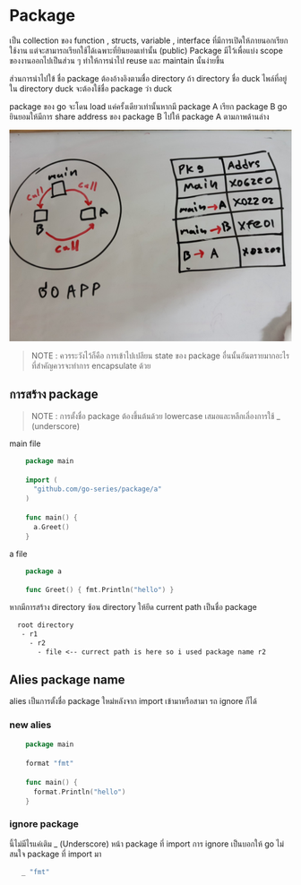 # Package

เป็น collection ของ function , structs, variable , interface ที่มีการเปิดให้ภายนอกเรียกใช้งาน แต่จะสามารถเรียกใช้ได้เฉพาะที่ยินยอมเท่านั้น (public)  Package มีไว้เพื่อแบ่ง scope ของงานออกไปเป็นส่วน ๆ ทำให้การนำไป reuse และ maintain นั้นง่ายขึ้น 

ส่วนการนำไปใข้ ชื่อ package ต้องอ้างอิงตามชื่อ directory  ถ้า directory ชื่อ duck ไพล์ที่อยู่ใน directory duck จะต้องใช้ชื่อ package ว่า duck

package ของ go จะโดน load แค่ครั้งเดียวเท่านั้นหากมี package A เรียก package B  go ยินยอมให้มีการ share address ของ package B ไปให้ package A ตามภาพด้านล่าง

![alt text](github.com/../pkg.jpg)

> NOTE : ควรระวังไว้ก็คือ การเข้าไปเปลียน state ของ package อื่นนั้นอันตรายมากอะไรที่สำคัญควรจะทำการ encapsulate ด้วย


## การสร้าง package

> NOTE : การตั้งชื่อ package ต้องขึ้นต้นด้วย lowercase เสมอและหลีกเลี่องการใช้ _ (underscore)


main file
```go
    package main

    import (
      "github.com/go-series/package/a"
    )

    func main() {
      a.Greet()
    }
```
a file 
```go
    package a

    func Greet() { fmt.Println("hello") }
```



หากมีการสร้าง directory ซ้อน directory ให้ยึด current path เป็นชื่อ package

      root directory
       - r1
         - r2
           - file <-- currect path is here so i used package name r2


## Alies package name

alies เป็นการตั้งชื่อ package ใหม่หลังจาก import เข้ามาหรือสามา  รถ ignore ก็ได้

### new alies
```go
    package main

    format "fmt"

    func main() {
      format.Println("hello")
    }
```
### ignore package 

นี้ไม่มีไรแค่เติม _ (Underscore) หน้า package ที่ import การ ignore เป็นบอกให้ go ไม่สนใจ package ที่ import มา

``` go
   _ "fmt"
```

